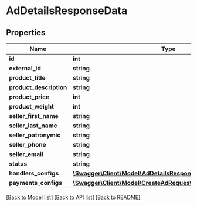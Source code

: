 # AdDetailsResponseData

## Properties
Name | Type | Description | Notes
------------ | ------------- | ------------- | -------------
**id** | **int** |  | [optional] 
**external_id** | **string** |  | [optional] 
**product_title** | **string** |  | [optional] 
**product_description** | **string** |  | [optional] 
**product_price** | **int** |  | [optional] 
**product_weight** | **int** |  | [optional] 
**seller_first_name** | **string** |  | [optional] 
**seller_last_name** | **string** |  | [optional] 
**seller_patronymic** | **string** |  | [optional] 
**seller_phone** | **string** |  | [optional] 
**seller_email** | **string** |  | [optional] 
**status** | **string** |  | [optional] 
**handlers_configs** | [**\Swagger\Client\Model\AdDetailsResponseDataHandlersConfigs[]**](AdDetailsResponseDataHandlersConfigs.md) |  | [optional] 
**payments_configs** | [**\Swagger\Client\Model\CreateAdRequestPaymentsConfigs[]**](CreateAdRequestPaymentsConfigs.md) |  | [optional] 

[[Back to Model list]](../README.md#documentation-for-models) [[Back to API list]](../README.md#documentation-for-api-endpoints) [[Back to README]](../README.md)


